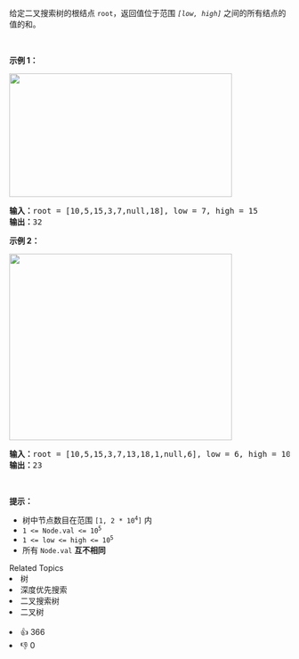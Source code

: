 <p>给定二叉搜索树的根结点&nbsp;<code>root</code>，返回值位于范围 <em><code>[low, high]</code></em> 之间的所有结点的值的和。</p>

<p>&nbsp;</p>

<p><strong>示例 1：</strong></p> 
<img alt="" src="https://assets.leetcode.com/uploads/2020/11/05/bst1.jpg" style="width: 400px; height: 222px;" /> 
<pre>
<strong>输入：</strong>root = [10,5,15,3,7,null,18], low = 7, high = 15
<strong>输出：</strong>32
</pre>

<p><strong>示例 2：</strong></p> 
<img alt="" src="https://assets.leetcode.com/uploads/2020/11/05/bst2.jpg" style="width: 400px; height: 335px;" /> 
<pre>
<strong>输入：</strong>root = [10,5,15,3,7,13,18,1,null,6], low = 6, high = 10
<strong>输出：</strong>23
</pre>

<p>&nbsp;</p>

<p><strong>提示：</strong></p>

<ul> 
 <li>树中节点数目在范围 <code>[1, 2 * 10<sup>4</sup>]</code> 内</li> 
 <li><code>1 &lt;= Node.val &lt;= 10<sup>5</sup></code></li> 
 <li><code>1 &lt;= low &lt;= high &lt;= 10<sup>5</sup></code></li> 
 <li>所有 <code>Node.val</code> <strong>互不相同</strong></li> 
</ul>

<div><div>Related Topics</div><div><li>树</li><li>深度优先搜索</li><li>二叉搜索树</li><li>二叉树</li></div></div><br><div><li>👍 366</li><li>👎 0</li></div>